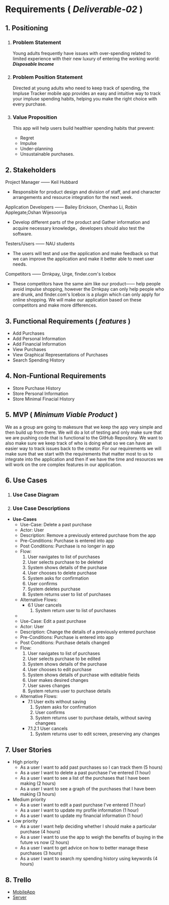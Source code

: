 # Requirements ( *Deliverable-02* )

## 1. Positioning
  1. ### Problem Statement
     Young adults frequently have issues with over-spending related to limited experience with their new luxury of entering the working world: ***Disposable Income***  

  1. ### Problem Position Statement
     Directed at young adults who need to keep track of spending, the Impluse Tracker mobile app provides an easy and intuitive way to track your impluse spending habits, helping you make the right choice with every purchase. 
    

  1. ### Value Proposition 
      This app will help users build healthier spending habits that prevent: 
        * Regret
        * Impulse
        * Under-planning
        * Unsustainable purchases.

## 2. Stakeholders
   Project Manager ——  Keil Hubbard
  *  Responsible for product design and division of staff, and  and character arrangements and resource integration for the next week.
    
   Application Developers ——  Bailey Erickson, Chenhao Li, Robin Applegate,Oshan Wijesooriya 
  * Develop different parts of the product and Gather information and acquire necessary knowledge，developers should also test the software.
  
   Testers/Users —— NAU students 
  * The users will test and use the application and make feedback so that we can improve the application and make it better able to meet user needs.
  
   Competitors —— Drnkpay, Urge, finder.com's Icebox 
  * These competitors have the same aim like our product—— help people avoid impulse shopping, however the Drnkpay can only help people who are drunk, and finder.com's Icebox is a plugin which can only apply for online shopping. We will make our application based on these competitors and make more differences.
## 3. Functional Requirements ( *features* )
  * Add Purchases
  * Add Personal Information
  * Add Financial Information
  * View Purchases
  * View Graphical Representations of Purchases
  * Search Spending History

## 4. Non-Funtional Requirements
  * Store Purchase History
  * Store Personal Information
  * Store Minimal Finacial History

## 5. MVP ( *Minimum Viable Product* )
  We as a group are going to makesure that we keep the app very simple and then build up from there. We will do a lot of testing and only make sure that we are pushing code that is functional to the GitHub Repository. We want to also make sure we keep track of who is doing what so we can have an easier way to track issues back to the creator. For our requirements we will make sure that we start with the requirements that matter most to us to integrate into the application and then if we have the time and resources we will work on the ore complex features in our application. 

## 6. Use Cases
  1. ### Use Case Diagram

  1. ### Use Case Descriptions
  * **Use-Cases**
    * Use-Case: Delete a past purchase
    * Actor: User
    * Description: Remove a previously entered purchase from the app
    * Pre-Conditions: Purchase is entered into app
    * Post Conditions: Purchase is no longer in app
    * Flow:
      1. User navigates to list of purchases
      2. User selects purchase to be deleted
      3. System shows details of the purchase
      4. User chooses to delete purchase
      5. System asks for confirmation
      6. User confirms
      7. System deletes purchase
      8. System returns user to list of purchases
    * Alternative Flows:
      * 6.1 User cancels
          1. System return user to list of purchases
    * 
    * Use-Case: Edit a past purchase
    * Actor: User
    * Description: Change the details of a previously entered purchase
    * Pre-Conditions: Purchase is entered into app
    * Post Conditions: Purchase details changed
    * Flow:
      1. User navigates to list of purchases
      2. User selects purchase to be edited
      3. System shows details of the purchase
      4. User chooses to edit purchase
      5. System shows details of purchase with editable fields
      6. User makes desired changes
      7. User saves changes
      8. System returns user to purchase details
    * Alternative Flows:
      * 7.1 User exits without saving
          1. System asks for confirmation
          2. User confirms
          3. System returns user to purchase details, without saving changees
      * 7.1.2.1 User cancels
          1. System returns user to edit screen, preserving any changes

## 7. User Stories
  * High priority
    * As a user I want to add past purchases so I can track them (5 hours)
    * As a user I want to delete a past purchase I've entered (1 hour)
    * As a user I want to see a list of the purchases that I have been making (2 hours)
    * As a user I want to see a graph of the purchases that I have been making (3 hours)
  * Medium priority
    * As a user I want to edit a past purchase I've entered (1 hour)
    * As a user I want to update my profile information (1 hour)
    * As a user I want to update my financial information (1 hour)
  * Low priority
    * As a user I want help deciding whether I should make a particular purchase (4 hours)
    * As a user I want to use the app to weigh the benefits of buying in the future vs now (2 hours)
    * As a user I want to get advice on how to better manage these purchases (3 hours)
    * As a user I want to search my spending history using keywords (4 hours)

## 8. Trello
* [MobileApp](https://trello.com/b/X2UE7Wrn/impulse-app)
* [Server](https://trello.com/b/PRMQZK8a/impulse-server)
